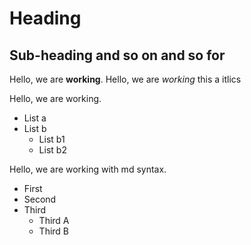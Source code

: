 # Heading 
## Sub-heading and so on and so for 

Hello, we are **working**.
Hello, we are *working* this a itlics   

Hello, we are working. 

- List a
- List b 
    - List b1
    - List b2 

Hello, we are working with md syntax. 

- First 
- Second 
- Third 
    - Third A 
    - Third B 
